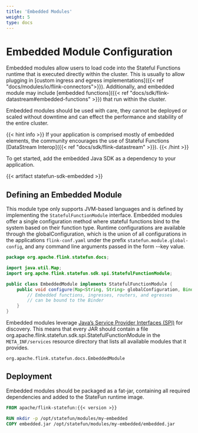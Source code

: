 ```yaml
---
title: 'Embedded Modules'
weight: 5
type: docs
---
```

<!--
Licensed to the Apache Software Foundation (ASF) under one
or more contributor license agreements.  See the NOTICE file
distributed with this work for additional information
regarding copyright ownership.  The ASF licenses this file
to you under the Apache License, Version 2.0 (the
"License"); you may not use this file except in compliance
with the License.  You may obtain a copy of the License at

  http://www.apache.org/licenses/LICENSE-2.0

Unless required by applicable law or agreed to in writing,
software distributed under the License is distributed on an
"AS IS" BASIS, WITHOUT WARRANTIES OR CONDITIONS OF ANY
KIND, either express or implied.  See the License for the
specific language governing permissions and limitations
under the License.
-->

# Embedded Module Configuration

Embedded modules allow users to load code into the Stateful Functions runtime that is executed directly within the cluster.
This is usually to allow plugging in [custom ingress and egress implementations]({{< ref "docs/modules/io/flink-connectors">}}).
Additionally, and embedded module may include [embedded functions]({{< ref "docs/sdk/flink-datastream#embedded-functions" >}}) that run within the cluster. 

Embedded modules should be used with care, they cannot be deployed or scaled without downtime and can effect the performance and stability of the entire cluster.

{{< hint info >}}
If your application is comprised mostly of embedded elements, the community encourages the use of Stateful Functions [DataStream Interop]({{< ref "docs/sdk/flink-datastream" >}}). 
{{< /hint >}}

To get started, add the embedded Java SDK as a dependency to your application.

{{< artifact statefun-sdk-embedded >}}

## Defining an Embedded Module

This module type only supports JVM-based languages and is defined by implementing the `StatefulFunctionModule` interface. Embedded modules offer a single configuration method where stateful functions bind to the system based on their function type. Runtime configurations are available through the globalConfiguration, which is the union of all configurations in the applications `flink-conf.yaml` under the prefix `statefun.module.global-config`, and any command line arguments passed in the form --key value.

```java
package org.apache.flink.statefun.docs;

import java.util.Map;
import org.apche.flink.statefun.sdk.spi.StatefulFunctionModule;

public class EmbeddedModule implements StatefulFunctionModule {
    public void configure(Map<String, String> globalConfiguration, Binder binder) {
        // Embedded functions, ingresses, routers, and egresses
        // can be bound to the Binder
    }
}
```

Embedded modules leverage [Java’s Service Provider Interfaces (SPI)](https://docs.oracle.com/javase/8/docs/api/java/util/ServiceLoader.html) for discovery. This means that every JAR should contain a file org.apache.flink.statefun.sdk.spi.StatefulFunctionModule in the `META_INF/services` resource directory that lists all available modules that it provides.

```
org.apache.flink.statefun.docs.EmbeddedModule
```

## Deployment 

Embedded modules should be packaged as a fat-jar, containing all required dependencies and added to the StateFun runtime image. 

```dockerfile
FROM apache/flink-statefun:{{< version >}}

RUN mkdir -p /opt/statefun/modules/my-embedded
COPY embedded.jar /opt/statefun/modules/my-embedded/embedded.jar
```